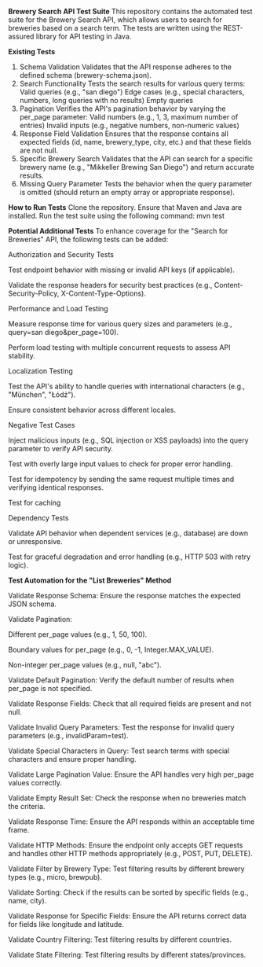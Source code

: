 **Brewery Search API Test Suite**
This repository contains the automated test suite for the Brewery Search API, which allows users to search for breweries
based on a search term. The tests are written using the REST-assured library for API testing in Java.

**Existing Tests**

1. Schema Validation
   Validates that the API response adheres to the defined schema (brewery-schema.json).
2. Search Functionality
   Tests the search results for various query terms:
   Valid queries (e.g., "san diego")
   Edge cases (e.g., special characters, numbers, long queries with no results)
   Empty queries
3. Pagination
   Verifies the API's pagination behavior by varying the per_page parameter:
   Valid numbers (e.g., 1, 3, maximum number of entries)
   Invalid inputs (e.g., negative numbers, non-numeric values)
4. Response Field Validation
   Ensures that the response contains all expected fields (id, name, brewery_type, city, etc.) and that these fields are
   not null.
5. Specific Brewery Search
   Validates that the API can search for a specific brewery name (e.g., "Mikkeller Brewing San Diego") and return
   accurate results.
6. Missing Query Parameter
   Tests the behavior when the query parameter is omitted (should return an empty array or appropriate response).

**How to Run Tests**
Clone the repository.
Ensure that Maven and Java are installed.
Run the test suite using the following command: mvn test

**Potential Additional Tests**
To enhance coverage for the "Search for Breweries" API, the following tests can be added:

Authorization and Security Tests

Test endpoint behavior with missing or invalid API keys (if applicable).

Validate the response headers for security best practices (e.g., Content-Security-Policy, X-Content-Type-Options).

Performance and Load Testing

Measure response time for various query sizes and parameters (e.g., query=san diego&per_page=100).

Perform load testing with multiple concurrent requests to assess API stability.

Localization Testing

Test the API's ability to handle queries with international characters (e.g., "München", "Łódź").

Ensure consistent behavior across different locales.

Negative Test Cases

Inject malicious inputs (e.g., SQL injection or XSS payloads) into the query parameter to verify API security.

Test with overly large input values to check for proper error handling.

Test for idempotency by sending the same request multiple times and verifying identical responses.

Test for caching

Dependency Tests

Validate API behavior when dependent services (e.g., database) are down or unresponsive.

Test for graceful degradation and error handling (e.g., HTTP 503 with retry logic).

**Test Automation for the "List Breweries" Method**

Validate Response Schema: Ensure the response matches the expected JSON schema.

Validate Pagination:

Different per_page values (e.g., 1, 50, 100).

Boundary values for per_page (e.g., 0, -1, Integer.MAX_VALUE).

Non-integer per_page values (e.g., null, "abc").

Validate Default Pagination: Verify the default number of results when per_page is not specified.

Validate Response Fields: Check that all required fields are present and not null.

Validate Invalid Query Parameters: Test the response for invalid query parameters (e.g., invalidParam=test).

Validate Special Characters in Query: Test search terms with special characters and ensure proper handling.

Validate Large Pagination Value: Ensure the API handles very high per_page values correctly.

Validate Empty Result Set: Check the response when no breweries match the criteria.

Validate Response Time: Ensure the API responds within an acceptable time frame.

Validate HTTP Methods: Ensure the endpoint only accepts GET requests and handles other HTTP methods appropriately (e.g., POST, PUT, DELETE).

Validate Filter by Brewery Type: Test filtering results by different brewery types (e.g., micro, brewpub).

Validate Sorting: Check if the results can be sorted by specific fields (e.g., name, city).

Validate Response for Specific Fields: Ensure the API returns correct data for fields like longitude and latitude.

Validate Country Filtering: Test filtering results by different countries.

Validate State Filtering: Test filtering results by different states/provinces.
